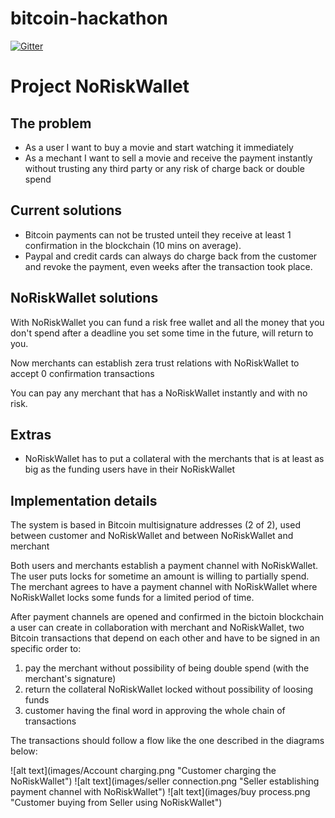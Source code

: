 # bitcoin-hackathon

[![Gitter](https://badges.gitter.im/Join%20Chat.svg)](https://gitter.im/baleato/bitcoin-hackathon?utm_source=badge&utm_medium=badge&utm_campaign=pr-badge&utm_content=badge)

Project NoRiskWallet
====================

The problem
-----------

- As a user I want to buy a movie and start watching it immediately
- As a mechant I want to sell a movie and receive the payment instantly without trusting any third party or any risk of charge back or double spend


Current solutions
-----------------

- Bitcoin payments can not be trusted unteil they receive at least 1 confirmation in the blockchain (10 mins on average).
- Paypal and credit cards can always do charge back from the customer and revoke the payment, even weeks after the transaction took place.


NoRiskWallet solutions
----------------------

With NoRiskWallet you can fund a risk free wallet and all the money that you don't spend after a deadline you set some time in the future, will return to you.

Now merchants can establish zera trust relations with NoRiskWallet to accept 0 confirmation transactions

You can pay any merchant that has a NoRiskWallet instantly and with no risk.


Extras
------

- NoRiskWallet has to put a collateral with the merchants that is at least as big as the funding users have in their NoRiskWallet


Implementation details
----------------------

The system is based in Bitcoin multisignature addresses (2 of 2), used between customer and NoRiskWallet and between NoRiskWallet and merchant

Both users and merchants establish a payment channel with NoRiskWallet.
The user puts locks for sometime an amount is willing to partially spend.
The merchant agrees to have a payment channel with NoRiskWallet where NoRiskWallet locks some funds for a limited period of time.

After payment channels are opened and confirmed in the bictoin blockchain a user can create in collaboration with merchant and NoRiskWallet, two Bitcoin transactions that depend on each other and have to be signed in an specific order to:
1. pay the merchant without possibility of being double spend (with the merchant's signature)
2. return the collateral NoRiskWallet locked without possibility of loosing funds
3. customer having the final word in approving the whole chain of transactions


The transactions should follow a flow like the one described in the diagrams below:

![alt text](images/Account charging.png "Customer charging the NoRiskWallet")
![alt text](images/seller connection.png "Seller establishing payment channel with NoRiskWallet")
![alt text](images/buy process.png "Customer buying from Seller using NoRiskWallet")